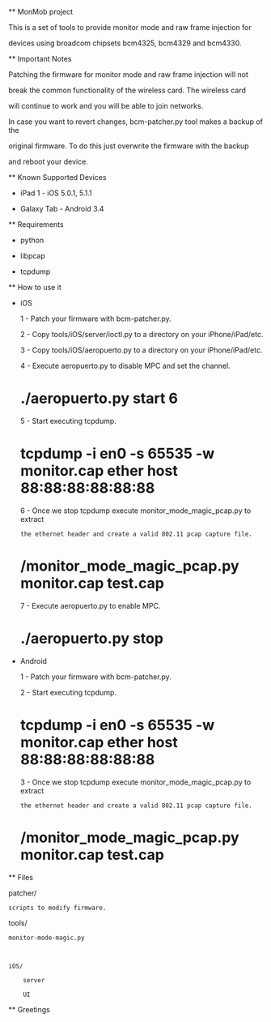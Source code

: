 ** MonMob project

This is a set of tools to provide monitor mode and raw frame injection for
devices using broadcom chipsets bcm4325, bcm4329 and bcm4330.

** Important Notes

Patching the firmware for monitor mode and raw frame injection will not
break the common functionality of the wireless card. The wireless card
will continue to work and you will be able to join networks.

In case you want to revert changes, bcm-patcher.py tool makes a backup of the
original firmware. To do this just overwrite the firmware with the backup
and reboot your device.

** Known Supported Devices

 + iPad 1 - iOS 5.0.1, 5.1.1
 + Galaxy Tab - Android 3.4

** Requirements

 + python
 + libpcap
 + tcpdump

** How to use it

 + iOS
   1 - Patch your firmware with bcm-patcher.py.
   2 - Copy tools/iOS/server/ioctl.py to a directory on your iPhone/iPad/etc.
   3 - Copy tools/iOS/aeropuerto.py to a directory on your iPhone/iPad/etc.
   4 - Execute aeropuerto.py to disable MPC and set the channel.
     # ./aeropuerto.py start 6
   5 - Start executing tcpdump.
     # tcpdump -i en0 -s 65535 -w monitor.cap ether host 88:88:88:88:88:88
   6 - Once we stop tcpdump execute monitor_mode_magic_pcap.py to extract
       the ethernet header and create a valid 802.11 pcap capture file.
     # /monitor_mode_magic_pcap.py monitor.cap test.cap
   7 - Execute aeropuerto.py to enable MPC.
     # ./aeropuerto.py stop

 + Android
   1 - Patch your firmware with bcm-patcher.py.
   2 - Start executing tcpdump.
     # tcpdump -i en0 -s 65535 -w monitor.cap ether host 88:88:88:88:88:88
   3 - Once we stop tcpdump execute monitor_mode_magic_pcap.py to extract
       the ethernet header and create a valid 802.11 pcap capture file.
     # /monitor_mode_magic_pcap.py monitor.cap test.cap

** Files

patcher/
    scripts to modify firmware.
tools/
    monitor-mode-magic.py

    iOS/
        server
        UI

** Greetings

